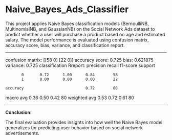 # Naive_Bayes_Ads_Classifier
This project applies Naive Bayes classification models (BernoulliNB, MultinomialNB, and GaussianNB) on the Social Network Ads dataset to predict whether a user will purchase a product based on age and estimated salary. The model performance is evaluated using confusion matrix, accuracy score, bias, variance, and classification report.
___________________________________________________________________________________________________________________________________________________________________________________
confusion matrix:
 [[58  0]
 [22  0]]
accuracy score: 0.725
bias: 0.621875
variance: 0.725
classification Rreport:
               precision    recall  f1-score   support

           0       0.72      1.00      0.84        58
           1       0.00      0.00      0.00        22

    accuracy                           0.72        80
   macro avg       0.36      0.50      0.42        80
weighted avg       0.53      0.72      0.61        80
****************************************************************************

**Conclusion:**

The final evaluation provides insights into how well the Naive Bayes model generalizes for predicting user behavior based on social network advertisements.
